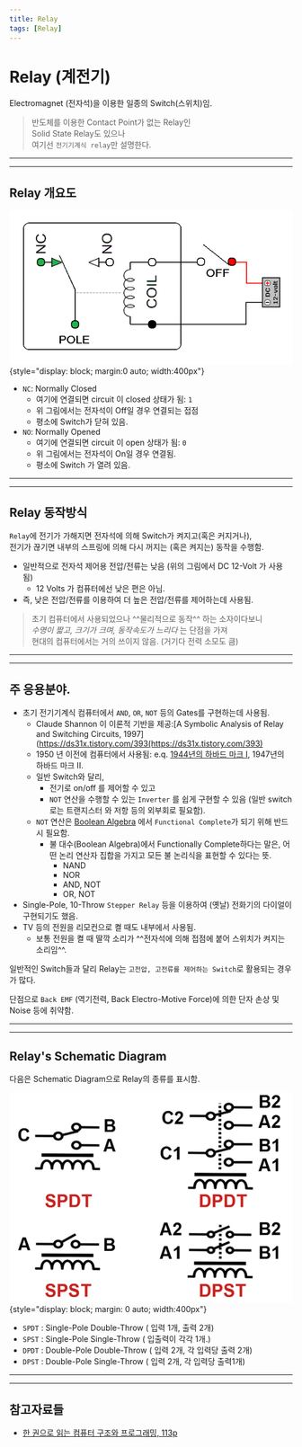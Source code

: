 ```yaml
---
title: Relay
tags: [Relay]
---
```


# Relay (계전기)

Electromagnet (전자석)을 이용한 일종의 Switch(스위치)임.  

> 반도체를 이용한 Contact Point가 없는 Relay인  
> Solid State Relay도 있으나  
> 여기선 `전기기계식 relay`만 설명한다.

---

---

## Relay 개요도

![relay_simle](./imgs/relay_simple.gif){style="display: block; margin:0 auto; width:400px"} 

- `NC`: Normally Closed 
    - 여기에 연결되면 circuit 이 closed 상태가 됨: `1` 
    - 위 그림에서는 전자석이 Off일 경우 연결되는 접점
    - 평소에 Switch가 닫혀 있음.
- `NO`: Normally Opened
    - 여기에 연결되면 circuit 이 open 상태가 됨: `0`
    - 위 그림에서는 전자석이 On일 경우 연결됨.
    - 평소에 Switch 가 열려 있음.

---

---

## Relay 동작방식

`Relay`에 전기가 가해지면 전자석에 의해 Switch가 켜지고(혹은 커지거나),  
전기가 끊기면 내부의 스프링에 의해 다시 꺼지는 (혹은 켜지는) 동작을 수행함.

* 일반적으로 전자석 제어용 전압/전류는 낮음 (위의 그림에서 DC 12-Volt 가 사용됨)
    * 12 Volts 가 컴퓨터에선 낮은 편은 아님.  
* 즉, 낮은 전압/전류를 이용하여 더 높은 전압/전류를 제어하는데 사용됨.

> 초기 컴퓨터에서 사용되었으나 ^^물리적으로 동작^^ 하는 소자이다보니  
> *수명이 짧고, 크기가 크며, 동작속도가 느리다* 는 단점을 가져  
> 현대의 컴퓨터에서는 거의 쓰이지 않음. (거기다 전력 소모도 큼)

---

---

## 주 응용분야.

* 초기 전기기계식 컴퓨터에서 `AND`, `OR`, `NOT` 등의 Gates를 구현하는데 사용됨.
    * Claude Shannon 이 이론적 기반을 제공:[A Symbolic Analysis of Relay and Switching Circuits, 1997](https://ds31x.tistory.com/393(https://ds31x.tistory.com/393) 
    * 1950 년 이전에 컴퓨터에서 사용됨: e.q. [1944년의 하바드 마크 I](https://ds31x.tistory.com/380), 1947년의 하바드 마크 II.
    * 일반 Switch와 달리, 
        * 전기로 on/off 를 제어할 수 있고 
        * `NOT` 연산을 수행할 수 있는 `Inverter` 를 쉽게 구현할 수 있음 (일반 switch로는 트랜지스터 와 저항 등의 외부회로 필요함).
    * `NOT` 연산은 [Boolean Algebra](https://dsaint31.tistory.com/406) 에서 `Functional Complete`가 되기 위해 반드시 필요함.
        * 불 대수(Boolean Algebra)에서 Functionally Complete하다는 말은, 어떤 논리 연산자 집합을 가지고 모든 불 논리식을 표현할 수 있다는 뜻.
            * NAND
            * NOR
            * AND, NOT
            * OR, NOT 
* Single-Pole, 10-Throw `Stepper Relay` 등을 이용하여 (옛날) 전화기의 다이얼이 구현되기도 했음.
* TV 등의 전원을 리모컨으로 켤 때도 내부에서 사용됨. 
    * 보통 전원을 켤 때 딸깍 소리가 ^^전자석에 의해 접점에 붙어 스위치가 켜지는 소리임^^.

일반적인 Switch들과 달리 Relay는 `고전압, 고전류를 제어하는 Switch`로 활용되는 경우가 많다.  
  
단점으로 `Back EMF` (역기전력, Back Electro-Motive Force)에 의한 단자 손상 및 Noise 등에 취약함.

---

---

## Relay's Schematic Diagram

다음은 Schematic Diagram으로 Relay의 종류를 표시함.

![relay_diagram](./imgs/relay_diagram.png){style="display: block; margin: 0 auto; width:400px"}

* `SPDT` : Single-Pole Double-Throw ( 입력 1개, 출력 2개)
* `SPST` : Single-Pole Single-Throw ( 입출력이 각각 1개.)
* `DPDT` : Double-Pole Double-Throw ( 입력 2개, 각 입력당 출력 2개)
* `DPST` : Double-Pole Single-Throw ( 입력 2개, 각 입력당 출력1개)

---

---

## 참고자료들

* [한 권으로 읽는 컴퓨터 구조와 프로그래밍, 113p](https://ebook-product.kyobobook.co.kr/dig/epd/ebook/E000002986369) 